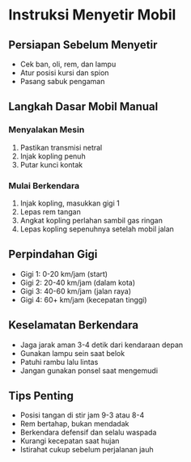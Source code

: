# Instruksi Menyetir Mobil

## Persiapan Sebelum Menyetir
- Cek ban, oli, rem, dan lampu
- Atur posisi kursi dan spion
- Pasang sabuk pengaman

## Langkah Dasar Mobil Manual

### Menyalakan Mesin
1. Pastikan transmisi netral
2. Injak kopling penuh
3. Putar kunci kontak

### Mulai Berkendara
1. Injak kopling, masukkan gigi 1
2. Lepas rem tangan
3. Angkat kopling perlahan sambil gas ringan
4. Lepas kopling sepenuhnya setelah mobil jalan

## Perpindahan Gigi
- Gigi 1: 0-20 km/jam (start)
- Gigi 2: 20-40 km/jam (dalam kota)
- Gigi 3: 40-60 km/jam (jalan raya)
- Gigi 4: 60+ km/jam (kecepatan tinggi)

## Keselamatan Berkendara
- Jaga jarak aman 3-4 detik dari kendaraan depan
- Gunakan lampu sein saat belok
- Patuhi rambu lalu lintas
- Jangan gunakan ponsel saat mengemudi

## Tips Penting
- Posisi tangan di stir jam 9-3 atau 8-4
- Rem bertahap, bukan mendadak
- Berkendara defensif dan selalu waspada
- Kurangi kecepatan saat hujan
- Istirahat cukup sebelum perjalanan jauh
